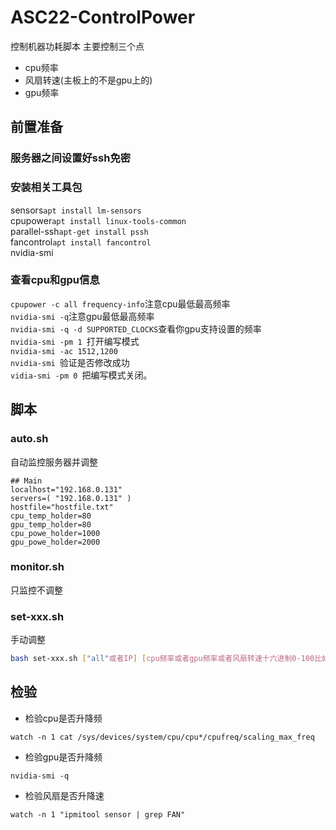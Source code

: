 # ASC22-ControlPower
控制机器功耗脚本
主要控制三个点
* cpu频率
* 风扇转速(主板上的不是gpu上的)
* gpu频率

## 前置准备
### 服务器之间设置好ssh免密
### 安装相关工具包
sensors```apt install lm-sensors```\
cpupower```apt install linux-tools-common```\
parallel-ssh```apt-get install pssh```\
fancontrol```apt install fancontrol```\
nvidia-smi
### 查看cpu和gpu信息
```cpupower -c all frequency-info```注意cpu最低最高频率\
```nvidia-smi -q```注意gpu最低最高频率\
```nvidia-smi -q -d SUPPORTED_CLOCKS```查看你gpu支持设置的频率\
```nvidia-smi -pm 1 ```打开编写模式\
```nvidia-smi -ac 1512,1200```\
```nvidia-smi ```验证是否修改成功\
```vidia-smi -pm 0 ```把编写模式关闭。

## 脚本
### auto.sh
自动监控服务器并调整
```
## Main
localhost="192.168.0.131"
servers=( "192.168.0.131" )
hostfile="hostfile.txt"
cpu_temp_holder=80
gpu_temp_holder=80
cpu_powe_holder=1000
gpu_powe_holder=2000
```
### monitor.sh
只监控不调整
### set-xxx.sh
手动调整
```bash
bash set-xxx.sh ["all"或者IP] [cpu频率或者gpu频率或者风扇转速十六进制0-100比如0x32表示50%]
```

## 检验
* 检验cpu是否升降频
```
watch -n 1 cat /sys/devices/system/cpu/cpu*/cpufreq/scaling_max_freq
```
* 检验gpu是否升降频
```
nvidia-smi -q
```
* 检验风扇是否升降速
```
watch -n 1 "ipmitool sensor | grep FAN"
```